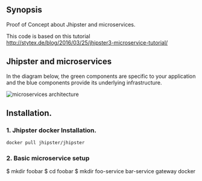 ## Synopsis

Proof of Concept about Jhipster and microservices.

This code is based on this tutorial http://stytex.de/blog/2016/03/25/jhipster3-microservice-tutorial/


## Jhipster and microservices

In the diagram below, the green components are specific to your application and the blue components provide its underlying infrastructure.

![microservices architecture](https://jhipster.github.io/images/microservices_architecture_2.png)

## Installation.


### 1. Jhipster docker Installation.

``` bash
docker pull jhipster/jhipster
```

### 2. Basic microservice setup



$ mkdir foobar
$ cd foobar
$ mkdir foo-service bar-service gateway docker
